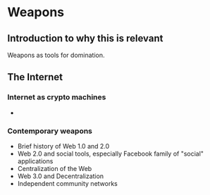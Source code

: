 # Weapons

## Introduction to why this is relevant

Weapons as tools for domination.



## The Internet

### Internet as crypto machines
-

### Contemporary weapons
- Brief history of Web 1.0 and 2.0
- Web 2.0 and social tools, especially Facebook family of "social" applications
- Centralization of the Web
- Web 3.0 and Decentralization
- Independent community networks
